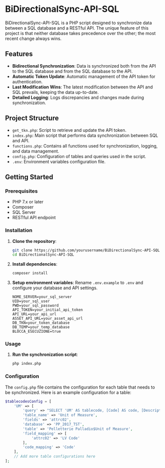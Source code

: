 # BiDirectionalSync-API-SQL

BiDirectionalSync-API-SQL is a PHP script designed to synchronize data between a SQL database and a RESTful API. The unique feature of this project is that neither database takes precedence over the other; the most recent change always wins.

## Features

- **Bidirectional Synchronization**: Data is synchronized both from the API to the SQL database and from the SQL database to the API.
- **Automatic Token Update**: Automatic management of the API token for authentication.
- **Last Modification Wins**: The latest modification between the API and SQL prevails, keeping the data up-to-date.
- **Detailed Logging**: Logs discrepancies and changes made during synchronization.

## Project Structure

- `get_tkn.php`: Script to retrieve and update the API token.
- `index.php`: Main script that performs data synchronization between SQL and API.
- `functions.php`: Contains all functions used for synchronization, logging, and data management.
- `config.php`: Configuration of tables and queries used in the script.
- `.env`: Environment variables configuration file.

## Getting Started

### Prerequisites

- PHP 7.x or later
- Composer
- SQL Server
- RESTful API endpoint

### Installation

1. **Clone the repository**:
    ```sh
    git clone https://github.com/yourusername/BiDirectionalSync-API-SQL.git
    cd BiDirectionalSync-API-SQL
    ```

2. **Install dependencies**:
    ```sh
    composer install
    ```

3. **Setup environment variables**:
    Rename `.env.example` to `.env` and configure your database and API settings.
    ```env
    NOME_SERVER=your_sql_server
    UID=your_sql_user
    PWD=your_sql_password
    API_TOKEN=your_initial_api_token
    API_URL=your_api_url
    ASSET_API_URL=your_asset_api_url
    DB_TKN=your_token_database
    DB_TEMP=your_temp_database
    BLOCCA_ESECUZIONE=true
    ```

### Usage

1. **Run the synchronization script**:
    ```sh
    php index.php
    ```

### Configuration

The `config.php` file contains the configuration for each table that needs to be synchronized. Here is an example configuration for a table:

```php
$tablecodesConfig = [
    'UM' => [
        'query' => "SELECT 'UM' AS tablecode, [Code] AS code, [Description] AS description, [LV Code] AS attrc02 FROM [dbo].[Pelletterie Palladio\$Unit of Measure]",
        'table_name' => 'Unit of Measure',
        'fields' => 'attrc02',
        'database' => 'PP_2017_TST',
        'table' => 'Pelletterie Palladio$Unit of Measure',
        'field_mapping' => [
            'attrc02' => 'LV Code'
        ],
        'code_mapping' => 'Code'
    ],
    // Add more table configurations here
];
